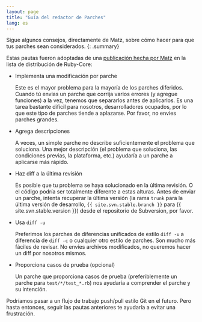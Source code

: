 ```yaml
---
layout: page
title: "Guía del redactor de Parches"
lang: es
---
```

Sigue algunos consejos, directamente de Matz, sobre cómo hacer para que tus parches sean considerados.
{: .summary}

Estas pautas fueron adoptadas de una [publicación hecha por Matz][ruby-core-post]
en la lista de distribución de Ruby-Core:

* Implementa una modificación por parche

  Este es el mayor problema para la mayoría de los parches diferidos. Cuando tú
  envias un parche que corrija varios errores (y agregue funciones) a la vez,
  tenemos que separarlos antes de aplicarlos. Es una tarea bastante difícil para nosotros,
  desarrolladores ocupados, por lo que este tipo de parches tiende a aplazarse.
  Por favor, no envies parches grandes.

* Agrega descripciones

  A veces, un simple parche no describe suficientemente el problema que soluciona.
  Una mejor descripción (el problema que soluciona, las condiciones previas, la plataforma, etc.)
  ayudaría a un parche a aplicarse más rápido.

* Haz diff a la última revisión

  Es posible que tu problema se haya solucionado en la última revisión. O el código
  podría ser totalmente diferente a estas alturas. Antes de enviar un parche, intenta recuperar
  la última versión (la rama `trunk` para la última versión de desarrollo,
  `{{ site.svn.stable.branch }}` para {{ site.svn.stable.version }})
  desde el repositorio de Subversion, por favor.

* Usa `diff -u`

  Preferimos los parches de diferencias unificados de estilo `diff -u` a diferencia de `diff -c`
  o cualquier otro estilo de parches. Son mucho más fáciles de revisar.
  No envíes archivos modificados, no queremos hacer un diff por nosotros mismos.

* Proporciona casos de prueba (opcional)

  Un parche que proporciona casos de prueba (preferiblemente un parche para `test/*/test_*.rb`)
  nos ayudaría a comprender el parche y su intención.

Podríamos pasar a un flujo de trabajo push/pull estilo Git en el futuro.
Pero hasta entonces, seguir las pautas anteriores te ayudaría a evitar
una frustración.


[ruby-core-post]: http://blade.nagaokaut.ac.jp/cgi-bin/scat.rb/ruby/ruby-core/25139
